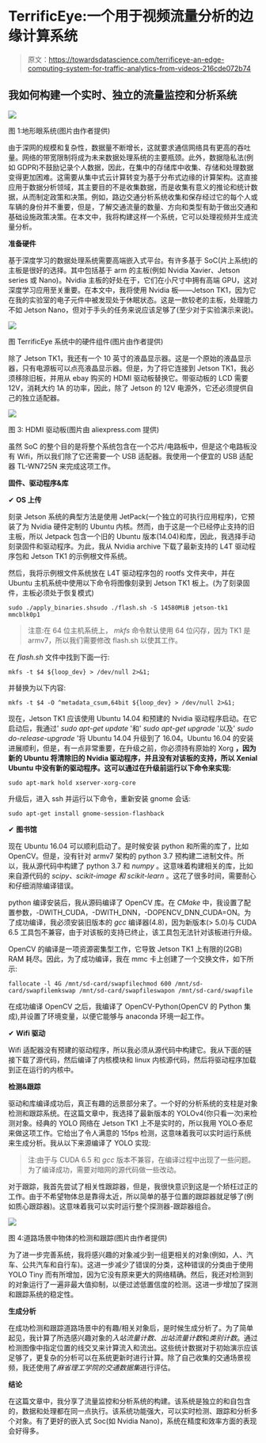 # TerrificEye:一个用于视频流量分析的边缘计算系统

> 原文：<https://towardsdatascience.com/terrificeye-an-edge-computing-system-for-traffic-analytics-from-videos-216cde072b74>

## 我如何构建一个实时、独立的流量监控和分析系统

![](img/a2fc1bf515b55fa3594a420ad305bedf.png)

图 1:地形眼系统(图片由作者提供)

由于深网的规模和复杂性，数据量不断增长，这就要求通信网络具有更高的吞吐量。网络的带宽限制将成为未来数据处理系统的主要瓶颈。此外，数据隐私法(例如 GDPR)不鼓励记录个人数据，因此，在集中的存储库中收集、存储和处理数据变得更加困难。这需要从集中式云计算转变为基于分布式边缘的计算架构。这直接应用于数据分析领域，其主要目的不是收集数据，而是收集有意义的推论和统计数据，从而制定政策和决策。例如，路边交通分析系统收集和保存经过它的每个人或车辆的身份并不重要，但是，了解交通流量的数量、方向和类型有助于做出交通和基础设施政策决策。在本文中，我将构建这样一个系统，它可以处理视频并生成流量分析。

**准备硬件**

基于深度学习的数据处理系统需要高端嵌入式平台。有许多基于 SoC(片上系统)的主板是很好的选择。其中包括基于 arm 的主板(例如 Nvidia Xavier、Jetson series 或 Nano)。Nvidia 主板的好处在于，它们在小尺寸中拥有高端 GPU，这对深度学习应用至关重要。在本文中，我将使用 Nvidia 板——Jetson TK1，因为它在我的实验室的电子元件中被发现处于休眠状态。这是一款较老的主板，处理能力不如 Jetson Nano，但对于手头的任务来说应该足够了(至少对于实验演示来说)。

![](img/e15be1a4f54e0e5e5837b607f04df2b7.png)

图 TerrificEye 系统中的硬件组件(图片由作者提供)

除了 Jetson TK1，我还有一个 10 英寸的液晶显示器。这是一个原始的液晶显示器，只有电源板可以点亮液晶显示器。但是，为了将它连接到 Jetson TK1，我必须移除旧板，并用从 ebay 购买的 HDMI 驱动板替换它。带驱动板的 LCD 需要 12V，消耗大约 1A 的功率，因此，除了 Jetson 的 12V 电源外，它还必须提供自己的独立适配器。

![](img/485eab2113600e8e4f4bc17ac253bdc5.png)

图 3: HDMI 驱动板(图片由 aliexpress.com 提供)

虽然 SoC 的整个目的是将整个系统包含在一个芯片/电路板中，但是这个电路板没有 Wifi，所以我们除了它还需要一个 USB 适配器。我使用一个便宜的 USB 适配器 TL-WN725N 来完成这项工作。

**固件、驱动程序&库**

✔ **OS 上传**

刻录 Jetson 系统的典型方法是使用 JetPack(一个独立的可执行应用程序)，它预装了为 Nvidia 硬件定制的 Ubuntu 内核。然而，由于这是一个已经停止支持的旧主板，所以 Jetpack 包含一个旧的 Ubuntu 版本(14.04)和库，因此，我选择手动刻录固件和驱动程序。为此，我从 Nvidia archive 下载了最新支持的 L4T 驱动程序包和 Jetson TK1 的示例根文件系统。

  

然后，我将示例根文件系统放在 L4T 驱动程序包的 rootfs 文件夹中，并在 Ubuntu 主机系统中使用以下命令将图像刻录到 Jetson TK1 板上。(为了刻录固件，主板必须处于恢复模式)

```
sudo ./apply_binaries.shsudo ./flash.sh -S 14580MiB jetson-tk1 mmcblk0p1
```

> 注意:在 64 位主机系统上， *mkfs* 命令默认使用 64 位闪存，因为 TK1 是 armv7，所以我们需要修改 flash.sh 以使其工作。

在 *flash.sh* 文件中找到下面一行:

```
mkfs -t $4 ${loop_dev} > /dev/null 2>&1;
```

并替换为以下内容:

```
mkfs -t $4 -O ^metadata_csum,64bit ${loop_dev} > /dev/null 2>&1;
```

现在，Jetson TK1 应该使用 Ubuntu 14.04 和预建的 Nvidia 驱动程序启动。在它启动后，我通过' *sudo apt-get update* '和' *sudo apt-get upgrade* '以及' *sudo do-release-upgrade* '将 Ubuntu 14.04 升级到了 16.04。Ubuntu 16.04 的安装进展顺利，但是，有一点非常重要，在升级之前，你必须持有原始的 Xorg **，因为新的 Ubuntu 将清除旧的 Nvidia 驱动程序，并且没有对该板的支持，所以 Xenial Ubuntu 中没有新的驱动程序。这可以通过在升级前运行以下命令来实现:**

```
sudo apt-mark hold xserver-xorg-core
```

升级后，进入 ssh 并运行以下命令，重新安装 gnome 会话:

```
sudo apt-get install gnome-session-flashback
```

✔ **图书馆**

现在 Ubuntu 16.04 可以顺利启动了。是时候安装 python 和所需的库了，比如 OpenCV。但是，没有针对 armv7 架构的 python 3.7 预构建二进制文件。所以，我从源代码中构建了 python 3.7 和 *numpy* 。这意味着构建相关的库，比如来自源代码的 *scipy、scikit-image 和 scikit-learn* 。这花了很多时间，需要耐心和仔细消除编译错误。

python 编译安装后，我从源码编译了 OpenCV 库。在 *CMake* 中，我设置了配置参数，-DWITH_CUDA，-DWITH_DNN，-DOPENCV_DNN_CUDA=ON。为了成功编译，我必须安装旧版本的 *gcc* 编译器(4.8)，因为新版本(> 5.0)与 CUDA 6.5 工具包不兼容，由于对该板的支持已终止，该工具包无法针对该板进行升级。

OpenCV 的编译是一项资源密集型工作，它导致 Jetson TK1 上有限的(2GB) RAM 耗尽。因此，为了成功编译，我在 mmc 卡上创建了一个交换文件，如下所示:

```
fallocate -l 4G /mnt/sd-card/swapfilechmod 600 /mnt/sd-card/swapfilemkswap /mnt/sd-card/swapfileswapon /mnt/sd-card/swapfile
```

在成功编译 OpenCV 之后，我编译了 OpenCV-Python(OpenCV 的 Python 集成),并设置了环境变量，以便它能够与 anaconda 环境一起工作。

✔ **Wifi 驱动**

Wifi 适配器没有预建的驱动程序，所以我必须从源代码中构建它。我从下面的链接下载了源代码，然后编译了内核模块和 linux 内核源代码，然后将驱动程序加载到正在运行的内核中。

[](https://www.tp-link.com/us/support/download/tl-wn725n/)  

**检测&跟踪**

驱动和库编译成功后，真正有趣的远景部分来了。一个好的分析系统的支柱是对象检测和跟踪系统。在这篇文章中，我选择了最新版本的 YOLOv4(你只看一次)来检测对象。经典的 YOLO 网络在 Jetson TK1 上不是实时的，所以我用 YOLO·泰尼来做这项工作。它给出了令人满意的 15fps 检测，这意味着我可以实时运行系统来生成分析。我从以下来源编译了 YOLO 实现:

[](https://github.com/AlexeyAB/darknet)  

> 注:由于与 CUDA 6.5 和 *gcc* 版本不兼容，在编译过程中出现了一些问题。为了编译成功，需要对暗网的源代码做一些改动。

对于跟踪，我首先尝试了相关性跟踪器，但是，我很快意识到这是一个矫枉过正的工作。由于不希望物体总是靠得太近，所以简单的基于位置的跟踪器就足够了(例如质心跟踪器)。这意味着我可以实时运行整个探测器-跟踪器组合。

![](img/11bb50524dc3e88fc3efc487b928e649.png)

图 4:道路场景中物体的检测和跟踪(图片由作者提供)

为了进一步完善系统，我将感兴趣的对象减少到一组更相关的对象(例如，人、汽车、公共汽车和自行车)。这进一步减少了错误的分类，这种错误的分类由于使用 YOLO Tiny 而有所增加，因为它没有原来更大的网络精确。然后，我还对检测到的对象运行了一遍非最大值抑制，以便过滤低置信度的检测。这进一步增加了探测和跟踪系统的稳定性。

**生成分析**

在成功检测和跟踪道路场景中的有趣/相关对象后，是时候生成分析了。为了简单起见，我计算了所选感兴趣对象的*入站流量计数*、*出站流量计数*和*类别计数*。通过检测图像中指定位置的线交叉来计算流入和流出。这些统计数据对于初始演示应该足够了，更复杂的分析可以在系统更新时进行计算。除了自己收集的交通场景视频，我还使用了*麻省理工学院的交通数据集*进行评估。

[](https://mmlab.ie.cuhk.edu.hk/datasets/mit_traffic/index.html)  

**结论**

在这篇文章中，我分享了流量监控和分析系统的构建。该系统是独立的和自包含的，数据和处理都在同一点执行。该系统功能强大，可以实时检测、跟踪和分析多个对象。有了更好的嵌入式 Soc(如 Nvidia Nano)，系统在精度和效率方面的表现会好得多。